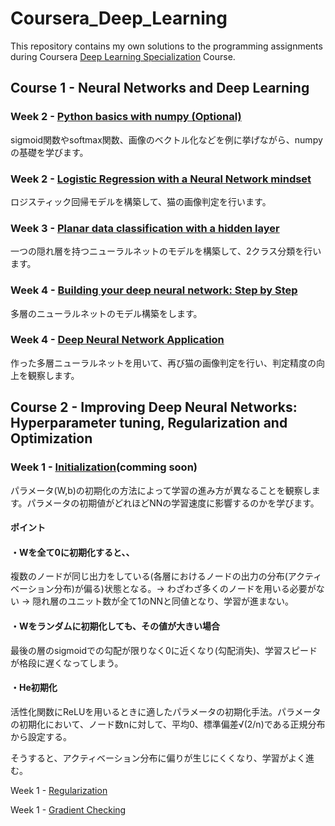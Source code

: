 # Coursera_Deep_Learning
This repository contains my own solutions to the programming assignments during Coursera [Deep Learning Specialization](https://www.coursera.org/specializations/deep-learning) Course.

## Course 1 - Neural Networks and Deep Learning

### Week 2 - [Python basics with numpy (Optional)](https://github.com/ryuryukke/Coursera_Deep_Learning/blob/master/Neural%20Network%20and%20Deep%20Learning/Week2/Python_Basics_With_Numpy_v3a.ipynb)

sigmoid関数やsoftmax関数、画像のベクトル化などを例に挙げながら、numpyの基礎を学びます。

### Week 2 - [Logistic Regression with a Neural Network mindset](https://github.com/ryuryukke/Coursera_Deep_Learning/blob/master/Neural%20Network%20and%20Deep%20Learning/Week2/Logistic_Regression_with_a_Neural_Network_mindset_v6a.ipynb)

ロジスティック回帰モデルを構築して、猫の画像判定を行います。

### Week 3 - [Planar data classification with a hidden layer](https://github.com/ryuryukke/Coursera_Deep_Learning/blob/master/Neural%20Network%20and%20Deep%20Learning/Week3/Planar_data_classification_with_onehidden_layer_v6c.ipynb)

一つの隠れ層を持つニューラルネットのモデルを構築して、2クラス分類を行います。

### Week 4 - [Building your deep neural network: Step by Step](https://github.com/ryuryukke/Coursera_Deep_Learning/blob/master/Neural%20Network%20and%20Deep%20Learning/Week4/Building_your_Deep_Neural_Network_Step_by_Step_v8a.ipynb)

多層のニューラルネットのモデル構築をします。

### Week 4 - [Deep Neural Network Application](https://github.com/ryuryukke/Coursera_Deep_Learning/blob/master/Neural%20Network%20and%20Deep%20Learning/Week4/Deep%2BNeural%2BNetwork%2B-%2BApplication%2Bv8.ipynb)

作った多層ニューラルネットを用いて、再び猫の画像判定を行い、判定精度の向上を観察します。

## Course 2 - Improving Deep Neural Networks: Hyperparameter tuning, Regularization and Optimization

### Week 1 - [Initialization]()(comming soon)

パラメータ(W,b)の初期化の方法によって学習の進み方が異なることを観察します。パラメータの初期値がどれほどNNの学習速度に影響するのかを学びます。

#### ポイント
#### ・Wを全て0に初期化すると、、

複数のノードが同じ出力をしている(各層におけるノードの出力の分布(アクティベーション分布)が偏る)状態となる。→ わざわざ多くのノードを用いる必要がない → 隠れ層のユニット数が全て1のNNと同値となり、学習が進まない。

#### ・Wをランダムに初期化しても、その値が大きい場合

最後の層のsigmoidでの勾配が限りなく0に近くなり(勾配消失)、学習スピードが格段に遅くなってしまう。

#### ・He初期化

活性化関数にReLUを用いるときに適したパラメータの初期化手法。パラメータの初期化において、ノード数nに対して、平均0、標準偏差√(2/n)である正規分布から設定する。

そうすると、アクティベーション分布に偏りが生じにくくなり、学習がよく進む。

Week 1 - [Regularization]()

Week 1 - [Gradient Checking]()

